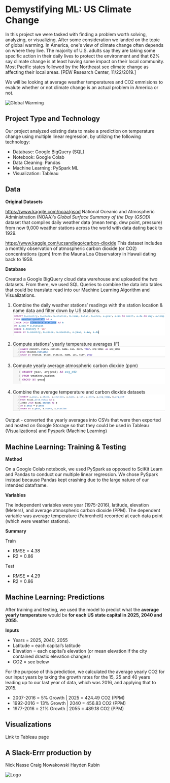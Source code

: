 #  Demystifying ML: US Climate Change
 
In this project we were tasked with finding a problem worth solving, analyzing, or visualizing. After some consideration we landed on the topic of global warming. In America, one's view of climate change often depends on where they live. The majority of U.S. adults say they are taking some specific action in their daily lives to protect the environment and that 62% say climate change is at least having some impact on their local community. Most Pacific states followed by the Northeast see climate change as affecting their local areas.  [PEW Research Center, 11/22/2019.]

We will be looking at average weather temperatures and CO2 emmisions to evalute whether or not climate change is an actual problem in America or not. 

![Global Warming](https://www.psychologicalscience.org/redesign/wp-content/uploads/2017/01/Earth-melting-above-ocean-e1485893153798-609x419.jpg)

## Project Type and Technology
Our project analyzed existing data to make a prediction on temperature change using multiple linear regression, by utilizing the following technology: 
* Database: Google BigQuery (SQL)
* Notebook: Google Colab 
* Data Cleaning: Pandas
* Machine Learning: PySpark ML
* Visualization: Tableau


## Data

**Original Datasets**

https://www.kaggle.com/noaa/gsod 
National Oceanic and Atmospheric Administration (NOAA)’s *Global Surface Summary of the Day (GSOD)* dataset that compiles daily weather data (mean temp, dew point, pressure) from now 9,000 weather stations across the world with data dating back to 1929. 

https://www.kaggle.com/ucsandiego/carbon-dioxide
This dataset includes a monthly observation of atmospheric carbon dioxide (or CO2) concentrations (ppm) from the Mauna Loa Observatory in Hawaii dating back to 1958. 

**Database**

Created a Google BigQuery cloud data warehouse and uploaded the two datasets. From there,  we used SQL Queries to combine the data into tables that could be translate read into our Machine Learning Algorithm and Visualizations. 

1) Combine the daily weather stations’ readings with the station location & name data and filter down by US stations. 
![Query 1](https://github.com/SDCraigN/UCB_DAB_Final_Project/blob/main/Images/BigQuery_1.png)

2) Compute stations’ yearly temperature averages (F)
![Query 2](https://github.com/SDCraigN/UCB_DAB_Final_Project/blob/main/Images/BigQuery_2.png)

3) Compute yearly average atmospheric carbon dioxide (ppm)
![Query 3](https://github.com/SDCraigN/UCB_DAB_Final_Project/blob/main/Images/BigQuery_3.png)

4) Combine the average temperature and carbon dioxide datasets
![Query 4](https://github.com/SDCraigN/UCB_DAB_Final_Project/blob/main/Images/BigQuery_4.png)

Output - converted the yearly averages into CSVs that were then exported and hosted on Google Storage so that they could be used in Tableau (Visualizations) and Pyspark (Machine Learning)

## Machine Learning: Training & Testing

**Method**

On a Google Colab notebook, we used PySpark as opposed to SciKit Learn and Pandas to conduct our multiple linear regression. We chose PySpark instead because Pandas kept crashing due to the large nature of our intended dataframe.

**Variables**

The independent variables were year (1975-2016), latitude, elevation (Meters), and average atmospheric carbon dioxide (PPM). The dependent variable was average temperature (Fahrenheit) recorded at each data point (which were weather stations). 

**Summary**

Train
* RMSE = 4.38
* R2 = 0.86

Test
* RMSE = 4.29
* R2 = 0.86

## Machine Learning: Predictions
After training and testing, we used the model to predict what the **average yearly temperature** would be **for each US state capital in 2025, 2040 and 2055.**

**Inputs**
* Years = 2025, 2040, 2055
* Latitude = each capital’s latitude
* Elevation = each capital’s elevation (or mean elevation if the city contained drastic elevation changes)
* CO2 = see below

For the purpose of this prediction, we calculated the average yearly CO2 for our input years by taking the growth rates for the 15, 25 and 40 years leading up to our last year of data, which was 2016, and applying that to 2015. 
* 2007-2016 = 5% Growth | 2025 = 424.49 CO2 (PPM)
* 1992-2016 = 13% Growth | 2040 = 456.83 CO2 (PPM)
* 1977-2016 = 21% Growth | 2055 = 489.18 CO2 (PPM)

## Visualizations

Link to Tableau page


## A Slack-Errr production by 
Nick Nasse
Craig Nowakowski
Hayden Rubin

![Logo](https://is4-ssl.mzstatic.com/image/thumb/Purple114/v4/b3/3a/a1/b33aa167-5a3a-1a09-332e-61d750453e28/AppIcon-0-0-1x_U007emarketing-0-0-0-7-0-0-sRGB-0-0-0-GLES2_U002c0-512MB-85-220-0-0.png/1200x630wa.png)

